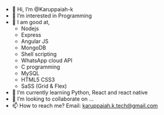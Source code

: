 - 👋 Hi, I’m @Karuppaiah-k
- 👀 I’m interested in Programming
- 🌱 I am good at,
    - Nodejs
    - Express
    - Angular JS
    - MongoDB
    - Shell scripting
    - WhatsApp cloud API
    - C programming
    - MySQL
    - HTML5 CSS3
    - SaSS (Grid & Flex)
- 🌱 I’m currently learning Python, React and react native
- 💞️ I’m looking to collaborate on ...
- 📫 How to reach me? Email: karuppaiah.k.tech@gmail.com

<!---
Karuppaiah-k/Karuppaiah-k is a ✨ special ✨ repository because its `README.md` (this file) appears on your GitHub profile.
You can click the Preview link to take a look at your changes.
--->
